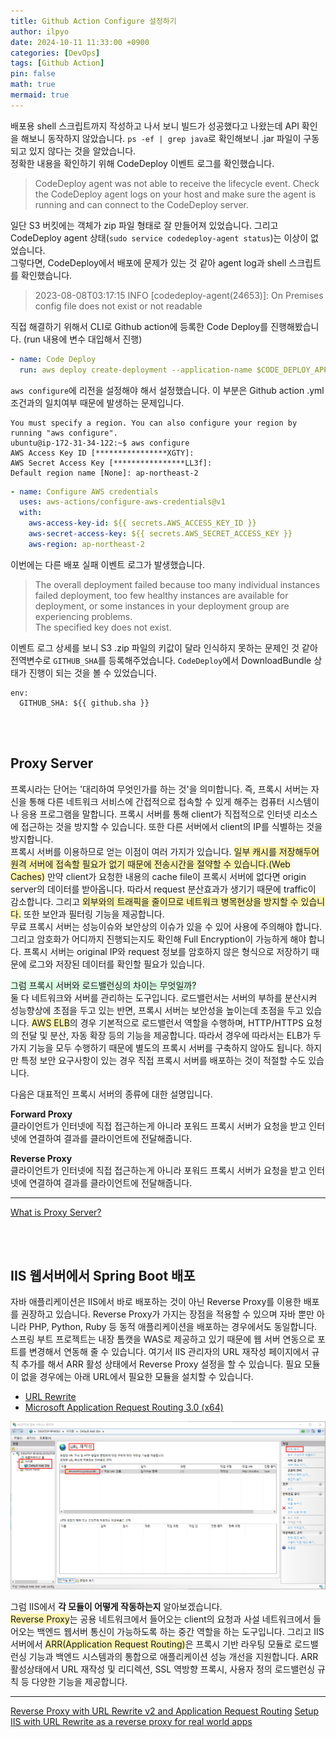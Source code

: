 ```yaml
---
title: Github Action Configure 설정하기
author: ilpyo
date: 2024-10-11 11:33:00 +0900
categories: [DevOps]
tags: [Github Action]
pin: false
math: true
mermaid: true
---
```


배포용 shell 스크립트까지 작성하고 나서 보니 빌드가 성공했다고 나왔는데 API 확인을 해보니 동작하지 않았습니다. ```ps -ef | grep java```로 확인해보니 .jar 파일이 구동되고 있지 않다는 것을 알았습니다.  
정확한 내용을 확인하기 위해 CodeDeploy 이벤트 로그를 확인했습니다.
> CodeDeploy agent was not able to receive the lifecycle event. Check the CodeDeploy agent logs on your host and make sure the agent is running and can connect to the CodeDeploy server.

일단 S3 버킷에는 객체가 zip 파일 형태로 잘 만들어져 있었습니다. 그리고 CodeDeploy agent 상태(```sudo service codedeploy-agent status```)는 이상이 없었습니다.  
그렇다면, CodeDeploy에서 배포에 문제가 있는 것 같아 agent log과 shell 스크립트를 확인했습니다.
> 2023-08-08T03:17:15 INFO  [codedeploy-agent(24653)]: On Premises config file does not exist or not readable

직접 해결하기 위해서 CLI로 Github action에 등록한 Code Deploy를 진행해봤습니다. (run 내용에 변수 대입해서 진행)
```yml
- name: Code Deploy
  run: aws deploy create-deployment --application-name $CODE_DEPLOY_APP_NAME --deployment-config-name CodeDeployDefault.OneAtATime --deployment-group-name $DEPLOYMENT_GROUP_NAME --s3-location bucket=$BUCKET_NAME,bundleType=zip,key=$PROJECT_NAME/$GITHUB_SHA.zip
```
```aws configure```에 리전을 설정해야 해서 설정했습니다. 이 부분은 Github action .yml 조건과의 일치여부 때문에 발생하는 문제입니다.
```
You must specify a region. You can also configure your region by running "aws configure".
ubuntu@ip-172-31-34-122:~$ aws configure
AWS Access Key ID [****************XGTY]: 
AWS Secret Access Key [****************LL3f]: 
Default region name [None]: ap-northeast-2
```
```yml
- name: Configure AWS credentials
  uses: aws-actions/configure-aws-credentials@v1
  with:
    aws-access-key-id: ${{ secrets.AWS_ACCESS_KEY_ID }}
    aws-secret-access-key: ${{ secrets.AWS_SECRET_ACCESS_KEY }}
    aws-region: ap-northeast-2
```

이번에는 다른 배포 실패 이벤트 로그가 발생했습니다.
> The overall deployment failed because too many individual instances failed deployment, too few healthy instances are available for deployment, or some instances in your deployment group are experiencing problems.  
> The specified key does not exist.

이벤트 로그 상세를 보니 S3 .zip 파일의 키값이 달라 인식하지 못하는 문제인 것 같아 전역변수로 ```GITHUB_SHA```를 등록해주었습니다. ```CodeDeploy```에서 DownloadBundle 상태가 진행이 되는 것을 볼 수 있었습니다.
```
env:
  GITHUB_SHA: ${{ github.sha }}
```

<br><br>

## Proxy Server
프록시라는 단어는 '대리하여 무엇인가를 하는 것'을 의미합니다. 즉, 프록시 서버는 자신을 통해 다른 네트워크 서비스에 간접적으로 접속할 수 있게 해주는 컴퓨터 시스템이나 응용 프로그램을 말합니다. 프록시 서버를 통해 client가 직접적으로 인터넷 리소스에 접근하는 것을 방지할 수 있습니다. 또한 다른 서버에서 client의 IP를 식별하는 것을 방지합니다.  
프록시 서버를 이용하므로 얻는 이점이 여러 가지가 있습니다. <span style="background-color:#fff5b1">일부 캐시를 저장해두어 원격 서버에 접속할 필요가 없기 때문에 전송시간을 절약할 수 있습니다.(Web Caches)</span> 만약 client가 요청한 내용의 cache file이 프록시 서버에 없다면 origin server의 데이터를 받아옵니다. 따라서 request 분산효과가 생기기 때문에 traffic이 감소합니다. 그리고 <span style="background-color:#fff5b1">외부와의 트래픽을 줄이므로 네트워크 병목현상을 방지할 수 있습니다.</span> 또한 보안과 필터링 기능을 제공합니다.   
무료 프록시 서버는 성능이슈와 보안상의 이슈가 있을 수 있어 사용에 주의해야 합니다. 그리고 암호화가 어디까지 진행되는지도 확인해 Full Encryption이 가능하게 해야 합니다. 프록시 서버는 original IP와 request 정보를 암호하지 않은 형식으로 저장하기 때문에 로그와 저장된 데이터를 확인할 필요가 있습니다.

<span style="background-color:#DCFFE4">그럼 프록시 서버와 로드밸런싱의 차이는 무엇일까?</span>  
둘 다 네트워크와 서버를 관리하는 도구입니다. 로드밸런서는 서버의 부하를 분산시켜 성능향상에 초점을 두고 있는 반면, 프록시 서버는 보안성을 높이는데 초점을 두고 있습니다. <span style="background-color:#fff5b1">AWS ELB</span>의 경우 기본적으로 로드밸런서 역할을 수행하며, HTTP/HTTPS 요청의 전달 및 분산, 자동 확장 등의 기능을 제공합니다. 따라서 경우에 따라서는 ELB가 두 가지 기능을 모두 수행하기 때문에 별도의 프록시 서버를 구축하지 않아도 됩니다. 하지만 특정 보안 요구사항이 있는 경우 직접 프록시 서버를 배포하는 것이 적절할 수도 있습니다.

다음은 대표적인 프록시 서버의 종류에 대한 설명입니다.

**Forward Proxy**  
클라이언트가 인터넷에 직접 접근하는게 아니라 포워드 프록시 서버가 요청을 받고 인터넷에 연결하여 결과를 클라이언트에 전달해줍니다.

**Reverse Proxy**  
클라이언트가 인터넷에 직접 접근하는게 아니라 포워드 프록시 서버가 요청을 받고 인터넷에 연결하여 결과를 클라이언트에 전달해줍니다.

<hr/>

[What is Proxy Server?](https://www.geeksforgeeks.org/what-is-proxy-server/)

<br><br>

## IIS 웹서버에서 Spring Boot 배포
자바 애플리케이션은 IIS에서 바로 배포하는 것이 아닌 Reverse Proxy를 이용한 배포를 권장하고 있습니다. Reverse Proxy가 가지는 장점을 적용할 수 있으며 자바 뿐만 아니라 PHP, Python, Ruby 등 동적 애플리케이션을 배포하는 경우에서도 동일합니다. 스프링 부트 프로젝트는 내장 톰캣을 WAS로 제공하고 있기 때문에 웹 서버 연동으로 포트를 변경해서 연동해 줄 수 있습니다. 여기서 IIS 관리자의 URL 재작성 페이지에서 규칙 추가를 해서 ARR 활성 상태에서 Reverse Proxy 설정을 할 수 있습니다. 필요 모듈이 없을 경우에는 아래 URL에서 필요한 모듈을 설치할 수 있습니다.
+ [URL Rewrite](https://iis-umbraco.azurewebsites.net/downloads/microsoft/url-rewrite)
+ [Microsoft Application Request Routing 3.0 (x64)](https://www.microsoft.com/en-us/download/details.aspx?id=47333)

![iis_reverse_proxy.png](/assets/post_images/server/iis_reverse_proxy.png)

그럼 IIS에서 **각 모듈이 어떻게 작동하는지** 알아보겠습니다.  
<span style="background-color:#fff5b1">Reverse Proxy</span>는 공용 네트워크에서 들어오는 client의 요청과 사설 네트워크에서 들어오는 백엔드 웹서버 통신이 가능하도록 하는 중간 역할을 하는 도구입니다. 그리고 IIS 서버에서 <span style="background-color:#fff5b1">ARR(Application Request Routing)</span>은 프록시 기반 라우팅 모듈로 로드밸런싱 기능과 백엔드 시스템과의 통합으로 애플리케이션 성능 개선을 지원합니다. ARR 활성상태에서 URL 재작성 및 리디렉션, SSL 역방향 프록시, 사용자 정의 로드밸런싱 규칙 등 다양한 기능을 제공합니다.

<hr/>

[Reverse Proxy with URL Rewrite v2 and Application Request Routing](https://learn.microsoft.com/en-us/iis/extensions/url-rewrite-module/reverse-proxy-with-url-rewrite-v2-and-application-request-routing)
[Setup IIS with URL Rewrite as a reverse proxy for real world apps](https://techcommunity.microsoft.com/t5/iis-support-blog/setup-iis-with-url-rewrite-as-a-reverse-proxy-for-real-world/ba-p/846222)


  
